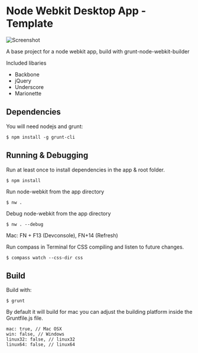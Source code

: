 Node Webkit Desktop App - Template
====================

![Screenshot](http://s29.postimg.org/zg0aj9ufb/Schermafbeelding_2014_04_04_om_14_55_22.png)

A base project for a node webkit app, build with grunt-node-webkit-builder

Included libaries
- Backbone
- jQuery
- Underscore
- Marionette

## Dependencies

You will need nodejs and grunt:

    $ npm install -g grunt-cli
    
## Running & Debugging

Run at least once to install dependencies in the app & root folder.
```
$ npm install
```
Run node-webkit from the app directory  
```
$ nw . 
```
Debug node-webkit from the app directory  
```
$ nw . --debug
```
Mac: FN + F13 (Devconsole), FN+14 (Refresh)

Run compass in Terminal for CSS compiling and listen to future changes.
```
$ compass watch --css-dir css
```

## Build

Build with:
```
$ grunt
```
By default it will build for mac you can adjust the building platform inside the Gruntfile.js file.
```
mac: true, // Mac OSX
win: false, // Windows
linux32: false, // linux32
linux64: false, // linux64
```

